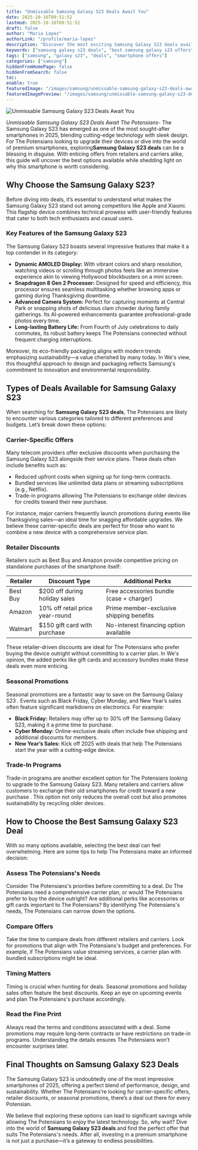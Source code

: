 ```yaml
---
title: "Unmissable Samsung Galaxy S23 Deals Await You"
date: 2025-10-16T09:51:52
lastmod: 2025-10-16T09:51:52
draft: false
author: "Maria Lopez"
authorLink: "/profile/maria-lopez"
description: "Discover the most exciting Samsung Galaxy S23 deals available in 2025. From carrier discounts to retail offers, find the best savings on Samsung's flagship smartphone."
keywords: ["samsung galaxy s23 deals", "best samsung galaxy s23 offers", "samsung s23 discounts"]
tags: ["samsung", "galaxy s23", "deals", "smartphone offers"]
categories: ["samsung"]
hiddenFromHomePage: false
hiddenFromSearch: false
toc:
enable: true
featuredImage: "/images/samsung/unmissable-samsung-galaxy-s23-deals-await-you.jpg"
featuredImagePreview: "/images/samsung/unmissable-samsung-galaxy-s23-deals-await-you.jpg"
---
```


![Unmissable Samsung Galaxy S23 Deals Await You](/images/samsung/unmissable-samsung-galaxy-s23-deals-await-you.jpg)



*Unmissable Samsung Galaxy S23 Deals Await The Potensians*- The Samsung Galaxy S23 has emerged as one of the most sought-after smartphones in 2025, blending cutting-edge technology with sleek design. For The Potensians looking to upgrade their devices or dive into the world of premium smartphones, exploring**Samsung Galaxy S23 deals** can be a blessing in disguise. With enticing offers from retailers and carriers alike, this guide will uncover the best options available while shedding light on why this smartphone is worth considering.

## Why Choose the Samsung Galaxy S23?

Before diving into deals, it’s essential to understand what makes the Samsung Galaxy S23 stand out among competitors like Apple and Xiaomi. This flagship device combines technical prowess with user-friendly features that cater to both tech enthusiasts and casual users.

### Key Features of the Samsung Galaxy S23

The Samsung Galaxy S23 boasts several impressive features that make it a top contender in its category:

- **Dynamic AMOLED Display:** With vibrant colors and sharp resolution, watching videos or scrolling through photos feels like an immersive experience akin to viewing Hollywood blockbusters on a mini screen.
- **Snapdragon 8 Gen 2 Processor:** Designed for speed and efficiency, this processor ensures seamless multitasking whether browsing apps or gaming during Thanksgiving downtime.
- **Advanced Camera System:** Perfect for capturing moments at Central Park or snapping shots of delicious clam chowder during family gatherings. Its AI-powered enhancements guarantee professional-grade photos every time.
- **Long-lasting Battery Life:** From Fourth of July celebrations to daily commutes, its robust battery keeps The Potensians connected without frequent charging interruptions.

Moreover, its eco-friendly packaging aligns with modern trends emphasizing sustainability—a value cherished by many today. In We's view, this thoughtful approach to design and packaging reflects Samsung's commitment to innovation and environmental responsibility.

## Types of Deals Available for Samsung Galaxy S23

When searching for **Samsung Galaxy S23 deals**, The Potensians are likely to encounter various categories tailored to different preferences and budgets. Let’s break down these options:

### Carrier-Specific Offers

Many telecom providers offer exclusive discounts when purchasing the Samsung Galaxy S23 alongside their service plans. These deals often include benefits such as:

- Reduced upfront costs when signing up for long-term contracts.
- Bundled services like unlimited data plans or streaming subscriptions (e.g., Netflix).
- Trade-in programs allowing The Potensians to exchange older devices for credits toward their new purchase.

For instance, major carriers frequently launch promotions during events like Thanksgiving sales—an ideal time for snagging affordable upgrades. We believe these carrier-specific deals are perfect for those who want to combine a new device with a comprehensive service plan. 

### Retailer Discounts

Retailers such as Best Buy and Amazon provide competitive pricing on standalone purchases of the smartphone itself:

<div class="table-responsive">
<table class="html-table">
<thead>
<tr>
<th>Retailer</th>
<th>Discount Type</th>
<th>Additional Perks</th>
</tr>
</thead>
<tbody>
<tr>
<td>Best Buy</td>
<td>$200 off during holiday sales</td>
<td>Free accessories bundle (case + charger)</td>
</tr>
<tr>
<td>Amazon</td>
<td>10% off retail price year-round</td>
<td>Prime member-exclusive shipping benefits</td>
</tr>
<tr>
<td>Walmart</td>
<td>$150 gift card with purchase</td>
<td>No-interest financing option available</td>
</tr>
</tbody>
</table>
</div>

These retailer-driven discounts are ideal for The Potensians who prefer buying the device outright without committing to a carrier plan. In We's opinion, the added perks like gift cards and accessory bundles make these deals even more enticing.

### Seasonal Promotions

Seasonal promotions are a fantastic way to save on the Samsung Galaxy S23 . Events such as Black Friday, Cyber Monday, and New Year’s sales often feature significant markdowns on electronics. For example:

- **Black Friday:** Retailers may offer up to 30% off the Samsung Galaxy S23, making it a prime time to purchase.
- **Cyber Monday:** Online-exclusive deals often include free shipping and additional discounts for members.
- **New Year’s Sales:** Kick off 2025 with deals that help The Potensians start the year with a cutting-edge device.

### Trade-In Programs

Trade-in programs are another excellent option for The Potensians looking to upgrade to the Samsung Galaxy S23. Many retailers and carriers allow customers to exchange their old smartphones for credit toward a new purchase . This option not only reduces the overall cost but also promotes sustainability by recycling older devices.

## How to Choose the Best Samsung Galaxy S23 Deal

With so many options available, selecting the best deal can feel overwhelming. Here are some tips to help The Potensians make an informed decision:

### Assess The Potensians's Needs

Consider The Potensians's priorities before committing to a deal. Do The Potensians need a comprehensive carrier plan, or would The Potensians prefer to buy the device outright? Are additional perks like accessories or gift cards important to The Potensians? By identifying The Potensians's needs, The Potensians can narrow down the options.

### Compare Offers

Take the time to compare deals from different retailers and carriers. Look for promotions that align with The Potensians's budget and preferences. For example, if The Potensians value streaming services, a carrier plan with bundled subscriptions might be ideal.

### Timing Matters

Timing is crucial when hunting for deals. Seasonal promotions and holiday sales often feature the best discounts. Keep an eye on upcoming events and plan The Potensians's purchase accordingly.

### Read the Fine Print

Always read the terms and conditions associated with a deal. Some promotions may require long-term contracts or have restrictions on trade-in programs. Understanding the details ensures The Potensians won’t encounter surprises later.

## Final Thoughts on Samsung Galaxy S23 Deals

The Samsung Galaxy S23 is undoubtedly one of the most impressive smartphones of 2025, offering a perfect blend of performance, design, and sustainability. Whether The Potensians’re looking for carrier-specific offers, retailer discounts, or seasonal promotions, there’s a deal out there for every Potensian.

We believe that exploring these options can lead to significant savings while allowing The Potensians to enjoy the latest technology. So, why wait? Dive into the world of **Samsung Galaxy S23 deals** and find the perfect offer that suits The Potensians's needs. After all, investing in a premium smartphone is not just a purchase—it’s a gateway to endless possibilities.